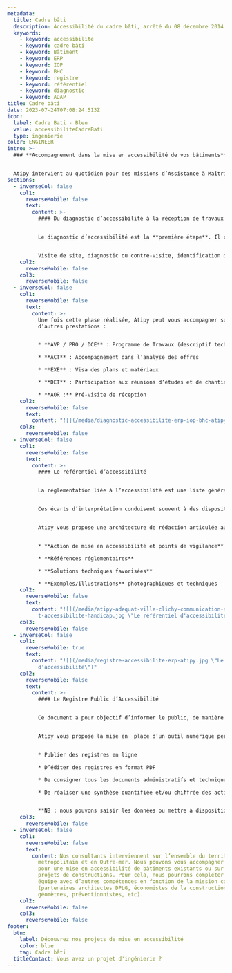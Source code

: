 ```yaml
---
metadata:
  title: Cadre bâti
  description: Accessibilité du cadre bâti, arrêté du 08 décembre 2014
  keywords:
    - keyword: accessibilite
    - keyword: cadre bâti
    - keyword: Bâtiment
    - keyword: ERP
    - keyword: IOP
    - keyword: BHC
    - keyword: registre
    - keyword: référentiel
    - keyword: diagnostic
    - keyword: ADAP
title: Cadre bâti
date: 2023-07-24T07:08:24.513Z
icon:
  label: Cadre Bati - Bleu
  value: accessibiliteCadreBati
  type: ingenierie
color: ENGINEER
intro: >-
  ### **Accompagnement dans la mise en accessibilité de vos bâtiments**


  Atipy intervient au quotidien pour des missions d’Assistance à Maîtrise d’Ouvrage (AMO) auprès des gestionnaires de patrimoine. Les bâtiments que nous visitons sont variés et plusieurs types de missions peuvent nous être confiées tout au long du projet.
sections:
  - inverseCol: false
    col1:
      reverseMobile: false
      text:
        content: >-
          #### Du diagnostic d’accessibilité à la réception de travaux


          Le diagnostic d’accessibilité est la **première étape**. Il concerne différentes typologies de lieux&nbsp;: les Etablissement Recevant du Public (ERP), les Installations Ouvertes au Public (IOP), les zones code du travail et les Bâtiments d’Habitation Collectifs (BHC).


          Visite de site, diagnostic ou contre-visite, identification des non-conformités, préconisations techniques, organisationnelles ou fonctionnelles, chiffrages et estimations des travaux, localisation des obstacles sur plans
    col2:
      reverseMobile: false
    col3:
      reverseMobile: false
  - inverseCol: false
    col1:
      reverseMobile: false
      text:
        content: >-
          Une fois cette phase réalisée, Atipy peut vous accompagner sur
          d’autres prestations : 


          * **AVP / PRO / DCE** : Programme de Travaux (descriptif techniques et plans projetés), Analyse des pièces écrites et graphiques, Accompagnement et suivi administratif, Rédaction de la notice d’accessibilité, Rédaction de la demande de dérogation éventuelle, Conseils sur des solutions techniques ou matériaux spécifiques

          * **ACT** : Accompagnement dans l’analyse des offres

          * **EXE** : Visa des plans et matériaux

          * **DET** : Participation aux réunions d’études et de chantiers

          * **AOR :** Pré-visite de réception
    col2:
      reverseMobile: false
      text:
        content: "![](/media/diagnostic-accessibilite-erp-iop-bhc-atipy.jpg)"
    col3:
      reverseMobile: false
  - inverseCol: false
    col1:
      reverseMobile: false
      text:
        content: >-
          #### Le référentiel d’accessibilité


          La réglementation liée à l’accessibilité est une liste générale d’obligations qui ne s’adaptent pas à tous les bâtiments et qui peut être sujet à interprétation.


          Ces écarts d’interprétation conduisent souvent à des dispositifs hétérogènes nécessitant des commandes et des entretiens spécifiques. Le référentiel accessibilité est alors la solution qui permet de préciser, d’homogénéiser et de personnaliser les travaux tout en visant des économies d’échelles.


          Atipy vous propose une architecture de rédaction articulée autour de 4 axes :


          * **Action de mise en accessibilité et points de vigilance**

          * **Références réglementaires** 

          * **Solutions techniques favorisées** 

          * **Exemples/illustrations** photographiques et techniques
    col2:
      reverseMobile: false
      text:
        content: "![](/media/atipy-adequat-ville-clichy-communication-signaletique-audi\
          t-accessibilite-handicap.jpg \"Le référentiel d'accessibilité \")"
    col3:
      reverseMobile: false
  - inverseCol: false
    col1:
      reverseMobile: true
      text:
        content: "![](/media/registre-accessibilite-erp-atipy.jpg \"Le registre public
          d'accessibilité\")"
    col2:
      reverseMobile: false
      text:
        content: >-
          #### Le Registre Public d’Accessibilité


          Ce document a pour objectif d’informer le public, de manière simple et facilement compréhensible, sur le degré d’accessibilité de l’ERP et de ses différents services.


          Atipy vous propose la mise en  place d’un outil numérique permettant de :


          * Publier des registres en ligne

          * D’éditer des registres en format PDF

          * De consigner tous les documents administratifs et techniques obligatoires

          * De réaliser une synthèse quantifiée et/ou chiffrée des actions de mise en conformité


          **NB : nous pouvons saisir les données ou mettre à disposition une plateforme vous permettant de saisir vous-même les données et d’éditer un ou plusieurs registres.**
    col3:
      reverseMobile: false
  - inverseCol: false
    col1:
      reverseMobile: false
      text:
        content: Nos consultants interviennent sur l’ensemble du territoire
          métropolitain et en Outre-mer. Nous pouvons vous accompagner de A à Z
          pour une mise en accessibilité de bâtiments existants ou sur des
          projets de constructions. Pour cela, nous pourrons compléter notre
          équipe avec d’autres compétences en fonction de la mission confiée
          (partenaires architectes DPLG, économistes de la construction,
          géomètres, préventionnistes, etc).
    col2:
      reverseMobile: false
    col3:
      reverseMobile: false
footer:
  btn:
    label: Découvrez nos projets de mise en accessibilité
    color: blue
    tag: Cadre bâti
  titleContact: Vous avez un projet d'ingénierie ?
---
```


